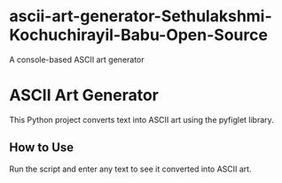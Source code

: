 # ascii-art-generator-Sethulakshmi-Kochuchirayil-Babu-Open-Source
A console-based ASCII art generator



# ASCII Art Generator

This Python project converts text into ASCII art using the pyfiglet library.

## How to Use
Run the script and enter any text to see it converted into ASCII art.
